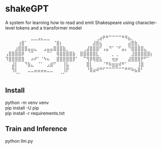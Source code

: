 # shakeGPT
A system for learning how to read and emit Shakespeare using character-level tokens and a transformer model

   ⠀⠀⠀⠀⠀⠀⠀⠀⣀⣀⣠⣄⣀⣀⠀⠀⠀⠀⠀⠀⠀⠀⠀
   ⠀⠀⠀⠀⠀⢀⣴⠟⠛⠉⠉⠉⠉⠛⠻⣦⡀⠀⠀⠀⠀⠀⠀
   ⠀⠀⠀⠀⢰⣿⠁⠀⠀⠀⠀⠀⠀⠀⠀⠈⣿⡆⠀⠀⠀⠀⠀
   ⠀⠀⠀⠀⣼⣿⣦⠀⠀⠀⠀⠀⠀⠀⠀⣴⣿⣷⡀⠀⠀⠀⠀
   ⠀⠀⠀⣰⣿⣿⣿⣤⣤⣄⠀⠀⣠⣤⣤⣿⣿⣿⣷⡀⠀⠀⠀
   ⠀⢀⣼⣿⣿⣿⠋⢠⣤⠙⠁⠈⠋⣤⡄⠙⣿⣿⣿⣿⣄⠀⠀
   ⢠⣿⣿⣿⣿⡿⠀⠈⠉⠀⠀⠀⠀⠉⠁⠀⢿⣿⣿⣿⣿⣷⠀
   ⣿⣿⣿⣿⣿⣇⠀⠀⠀⠀⡀⢀⠀⠀⠀⠀⣸⣿⣿⣿⣿⣿⡆
   ⠹⣿⣿⣿⣿⣿⠀⠀⠴⠞⠁⠈⠳⠦⠀⠀⣿⣿⣿⣿⣿⡿⠁
   ⠀⠉⢻⡿⢿⣿⣧⠀⠀⠀⢶⡶⠀⠀⠀⣼⣿⣿⣿⡟⠋⠁⠀
   ⠀⠀⣼⡇⠀⠀⠙⣷⣄⠀⠈⠁⠀⣠⣾⠋⠀⠀⢸⣧⠀⠀⠀
   ⠀⠀⣿⡇⠀⠀⠀⠈⠛⠷⣶⣶⠾⠛⠁⠀⠀⠀⢸⣿⠀⠀⠀
   ⠀⠀⢻⡇⠀⠀⠀⣀⣀⣤⣤⣤⣤⣀⣀⠀⠀⠀⢸⡟⠀⠀⠀
   ⠀⠀⠘⣿⣴⠾⠛⠋⠉⠉⠉⠉⠉⠉⠛⠛⠷⣦⣿⠃⠀⠀⠀
   ⠀⠀⠀⠈⠁⠀⠀⠀⠀⠀⠀⠀⠀⠀⠀⠀⠀⠈⠁⠀⠀
   
## Install
python -m venv venv  
pip install -U pip  
pip install -r requirements.txt

## Train and Inference
python llm.py



